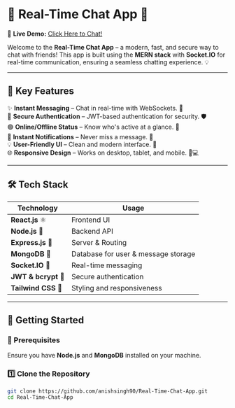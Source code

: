 # 💬 Real-Time Chat App 🚀  

🔗 **Live Demo:** [Click Here to Chat!](https://chatapp-dh57.onrender.com/)  

Welcome to the **Real-Time Chat App** – a modern, fast, and secure way to chat with friends! This app is built using the **MERN stack** with **Socket.IO** for real-time communication, ensuring a seamless chatting experience. 💡  

---

## 📌 Key Features  
✨ **Instant Messaging** – Chat in real-time with WebSockets. 📩  
🔐 **Secure Authentication** – JWT-based authentication for security. 🛡️  
🟢 **Online/Offline Status** – Know who's active at a glance. 🚥  
🔔 **Instant Notifications** – Never miss a message. 🚨  
💡 **User-Friendly UI** – Clean and modern interface. 🎨  
🌐 **Responsive Design** – Works on desktop, tablet, and mobile. 📱💻  

---

## 🛠️ Tech Stack  
| **Technology**  | **Usage**  |
|----------------|-----------|
| **React.js** ⚛️ | Frontend UI  |
| **Node.js** 🚀 | Backend API  |
| **Express.js** 🔄 | Server & Routing  |
| **MongoDB** 🍃 | Database for user & message storage  |
| **Socket.IO** 📡 | Real-time messaging  |
| **JWT & bcrypt** 🔐 | Secure authentication  |
| **Tailwind CSS** 🎨 | Styling and responsiveness  |

---

## 🚀 Getting Started  

### 🛑 Prerequisites  
Ensure you have **Node.js** and **MongoDB** installed on your machine.  

### 1️⃣ Clone the Repository  
```sh
git clone https://github.com/anishsingh90/Real-Time-Chat-App.git
cd Real-Time-Chat-App
